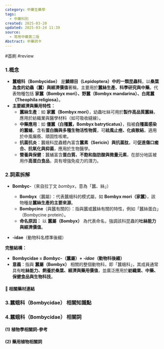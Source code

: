 ```yaml
---
category: 中藥生藥學
tags:
  - 中藥科別
created: 2025-03-20
updated: 2025-03-24 11:39
source:
  - 常用中藥第二版
Abstract: 中藥詞卡
---
```

#首刷 #review 
### 1.概念
- **蠶蛾科（Bombycidae）** 是**鱗翅目（Lepidoptera）中的一類昆蟲科**，以**桑葉為食的幼蟲（蠶）與經濟價值**著稱，主要用於**蠶絲生產、科學研究與中藥**。代表物種包括 **家蠶（Bombyx mori）、野蠶（Bombyx mandarina）、白尾蠶（Theophila religiosa）**。  
- **主要經濟與藥用特性：**  
  - **蠶絲生產**：如 **家蠶（Bombyx mori）**，幼蟲吐絲可用於**製作高品質蠶絲**，應用於紡織業與醫學材料（如可吸收縫線）。  
  - **中藥應用**：如 **僵蠶（白殭蠶，Bombyx batryticatus）**，指被**白殭菌感染的蠶蛹**，含有**蛋白酶與多種生物活性物質**，可**祛風止痙、化痰散結**，適用於中風癱瘓、頑固性咳嗽。  
  - **抗菌抗炎**：蠶蛾科昆蟲體內富含**蠶素（Sericin）與抗菌肽**，可**促進傷口癒合、抗氧化與抑菌**，應用於生物醫學。  
  - **營養與保健**：蠶蛹富含**蛋白質、不飽和脂肪酸與微量元素**，在部分地區被用作**高蛋白食品**，具有增強免疫力的潛力。  

### 2.詞素拆解
- **Bombyc-**（來自拉丁文 *bombyx*，意為「蠶、絲」）  
  - **Bombyx**（蠶屬）：代表蠶蛾科的模式屬，如 **Bombyx mori（家蠶）**，該物種是**蠶絲生產的主要來源**。  
  - **Bombycine**（與蠶有關的）：指與蠶或蠶絲有關的特性，例如「蠶絲蛋白」（Bombycine protein）。  
  - **命名原因：** 以 **蠶屬（Bombyx）** 為代表命名，強調該科昆蟲的**吐絲能力與經濟價值**。  

- **-idae**（動物科名標準後綴） 

**完整結構：**
- **Bombycidae = *Bombyc-*（蠶屬）+ *-idae*（動物科後綴）**  
- **意義**：指與 **蠶屬（Bombyx）** 相關的整個動物科，即「蠶蛾科」，其成員通常具有**吐絲能力、飼養於桑葉、經濟與藥用價值**，並廣泛應用於**紡織業、中藥、保健食品與生物科技**。

#### 📌 相關藥材連結


### 3.蠶蛾科（Bombycidae） 相關知識點



### 4.蠶蛾科（Bombycidae） 相關詞
#### (1) 植物學相關詞-參考




#### (2) 藥用植物相關詞

